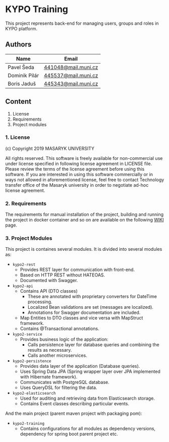 # KYPO Training
This project represents back-end for managing users, groups and roles in KYPO platform.

## Authors

Name          | Email          
------------- | ------------
Pavel Šeda    |   441048@mail.muni.cz
Dominik Pilár |   445537@mail.muni.cz
Boris Jaduš   |   445343@mail.muni.cz

## Content

1.  License
2.  Requirements
3.  Project modules

### 1. License
(c) Copyright 2019 MASARYK UNIVERSITY 

All rights reserved. This software is freely available for non-commercial use under license specified in following license agreement in LICENSE file. Please review the terms of the license agreement before using this software. If you are  interested in using this software commercially or in ways not allowed in  aforementioned license, feel free to contact Technology transfer office of the  Masaryk university in order to negotiate ad-hoc license agreement. 


### 2. Requirements
The requirements for manual installation of the project, building and running the project in docker container and so on are available on the following [WIKI](https://gitlab.ics.muni.cz/kypo2/services-and-portlets/kypo2-training/wikis/home) page.

### 3. Project Modules
This project is containes several modules. 
It is divided into several modules as:
* `kypo2-rest`
  * Provides REST layer for communication with front-end.
  * Based on HTTP REST without HATEOAS.
  * Documented with Swagger.
* `kypo2-api`
  * Contains API (DTO classes)
    * These are annotated with proprietary converters for DateTime processing.
    * Localized Bean validations are set (messages are localized).
    * Annotations for Swagger documentation are included.
  * Map Entities to DTO classes and vice versa with MapStruct framework.
  * Contains @Transactional annotations.
* `kypo2-service`
    * Provides business logic of the application:
      * Calls persistence layer for database queries and combining the results as necessary.
      * Calls another microservices.
* `kypo2-persistence`
  * Provides data layer of the application (Database queries).
  * Uses Spring Data JPA (Spring wrapper layer over JPA implemented with Hibernate framework).
  * Communicates with PostgreSQL database.
  * Uses QueryDSL for filtering the data.
* `kypo2-elasticsearch`
  * Used for auditing and retrieving data from Elasticsearch storage.
  * Contains Event classes describing particular events.

And the main project (parent maven project with packaging pom):
* `kypo2-training`
  * Contains configurations for all modules as dependency versions, dependency for spring boot parent project etc.
  
